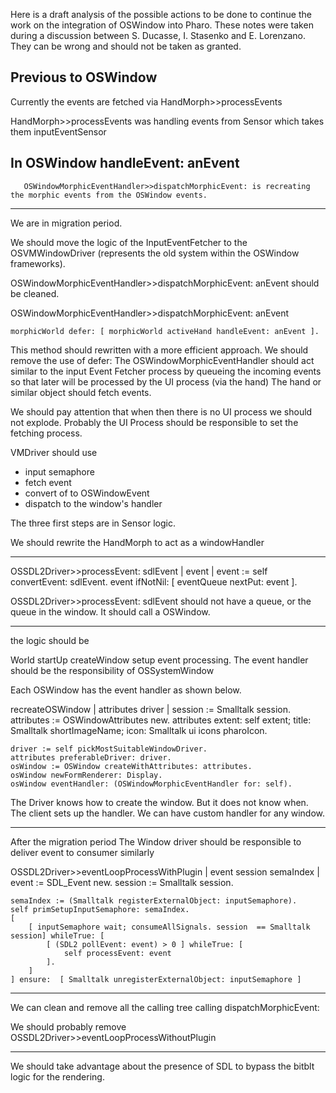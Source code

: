 Here is a draft analysis of the possible actions to be done to continue the work on the integration of OSWindow into Pharo. These notes were taken during a discussion between S. Ducasse, I. Stasenko and E. Lorenzano. They can be wrong and should not be taken as granted. 

Previous to OSWindow
--------------------------------------------------------
Currently the events are fetched via HandMorph>>processEvents

HandMorph>>processEvents was handling events
	from Sensor which takes them inputEventSensor


In OSWindow handleEvent: anEvent
-------------------------------------------------------------------
       OSWindowMorphicEventHandler>>dispatchMorphicEvent: is recreating the morphic events from the OSWindow events.

--------------------------
We are in migration period.

We should move the logic of the InputEventFetcher to the OSVMWindowDriver (represents the old system
within the OSWindow frameworks).


OSWindowMorphicEventHandler>>dispatchMorphicEvent: anEvent 
	should be cleaned.

OSWindowMorphicEventHandler>>dispatchMorphicEvent: anEvent 

	morphicWorld defer: [ morphicWorld activeHand handleEvent: anEvent ]. 

This method should rewritten with a more efficient approach. We should remove the use of defer:
The OSWindowMorphicEventHandler should act similar to the input Event Fetcher process
by queueing the incoming events so that later will be processed by the UI process (via the hand)
The hand or similar object should fetch events. 

We should pay attention that when then there is no UI process we should not explode. 
Probably the UI Process should be responsible to set the fetching process.


VMDriver should use
- input semaphore
- fetch event
- convert of to OSWindowEvent	
- dispatch to the window's handler

The three first steps are in Sensor logic.

We should rewrite the HandMorph to act as a windowHandler

----------------------------------------------------------------------------------------------

OSSDL2Driver>>processEvent: sdlEvent
	| event |
	event := self convertEvent: sdlEvent.
	event ifNotNil: [ eventQueue nextPut: event ].

OSSDL2Driver>>processEvent: sdlEvent should not have a queue, or the queue in the window.
It should call a OSWindow.


-----------------------------------------------------------------------------------------------
the logic should be

World
	startUp
		createWindow
			setup event processing. The event handler should be the responsibility of OSSystemWindow
			

Each OSWindow has the event handler as shown below.
		
recreateOSWindow
	| attributes driver |
	session := Smalltalk session.
	attributes := OSWindowAttributes new.
	attributes extent: self extent;
		title: Smalltalk shortImageName;
		icon: Smalltalk ui icons pharoIcon.
		
	driver := self pickMostSuitableWindowDriver.
	attributes preferableDriver: driver.
	osWindow := OSWindow createWithAttributes: attributes.
	osWindow newFormRenderer: Display.
	osWindow eventHandler: (OSWindowMorphicEventHandler for: self).		


The Driver knows how to create the window. But it does not know when. 
The client sets up the handler. We can have custom handler for any window.
		

------------------------------------------------------------------------------------------------
After the migration period
The Window driver should be responsible to deliver event to consumer similarly 

OSSDL2Driver>>eventLoopProcessWithPlugin
	| event session semaIndex |
	event := SDL_Event new.
	session := Smalltalk session.
	
	semaIndex := (Smalltalk registerExternalObject: inputSemaphore).
	self primSetupInputSemaphore: semaIndex.
	[
		[ inputSemaphore wait; consumeAllSignals. session  == Smalltalk session] whileTrue: [
			[ (SDL2 pollEvent: event) > 0 ] whileTrue: [
				self processEvent: event
			].
		]
	] ensure:  [ Smalltalk unregisterExternalObject: inputSemaphore ]


------------------------------------------------------------------------------------------------
We can clean and remove all the calling tree calling dispatchMorphicEvent: 

We should probably remove OSSDL2Driver>>eventLoopProcessWithoutPlugin

--------------------------------------------------------------------------------------------------

We should take advantage about the presence of SDL to bypass the bitblt logic for the rendering.


